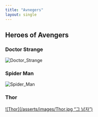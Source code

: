 ```yaml
---
title: "Avnegers"
layout: single
---
```


Heroes of Avengers
---
### Doctor Strange
![Doctor_Strange](/asserts/images/Doctor_strange.jpg)

### Spider Man
![Spider_Man][Spider]

[Spider]: https://static.wikia.nocookie.net/marvelcinematicuniverse/images/b/b0/Spider-Man_FFH_Profile.jpg/revision/latest/scale-to-width-down/341?cb=20190917181733

### Thor
[![Thor](/asserts/images/Thor.jpg “그 남자”)](https://static.wikia.nocookie.net/marvelcinematicuniverse/images/1/13/Thor-EndgameProfile.jpg/revision/latest/scale-to-width-down/350?cb=20190423174911)
